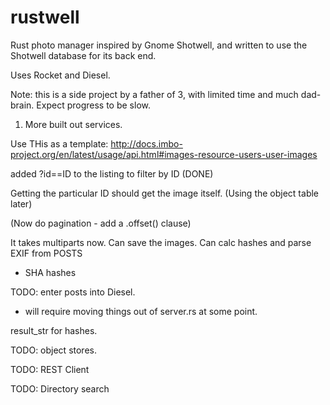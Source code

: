 # rustwell
Rust photo manager inspired by Gnome Shotwell, and written to use the Shotwell database for its back end. 

Uses Rocket and Diesel. 


Note: this is a side project by a father of 3, with limited time and much dad-brain. Expect progress to be slow. 


1. More built out services.

Use THis as a template:
http://docs.imbo-project.org/en/latest/usage/api.html#images-resource-users-user-images

added ?id==ID to the listing to filter by ID (DONE)

Getting the particular ID should get the image itself.
(Using the object table later)

(Now do pagination - add a .offset() clause)

   It takes multiparts now.
   Can save the images. Can calc hashes and parse EXIF from POSTS
      

- SHA hashes

TODO: enter posts into Diesel.
  -  will require moving things out of server.rs at some point. 

result_str for hashes.

TODO: object stores.

TODO: REST Client

TODO: Directory search